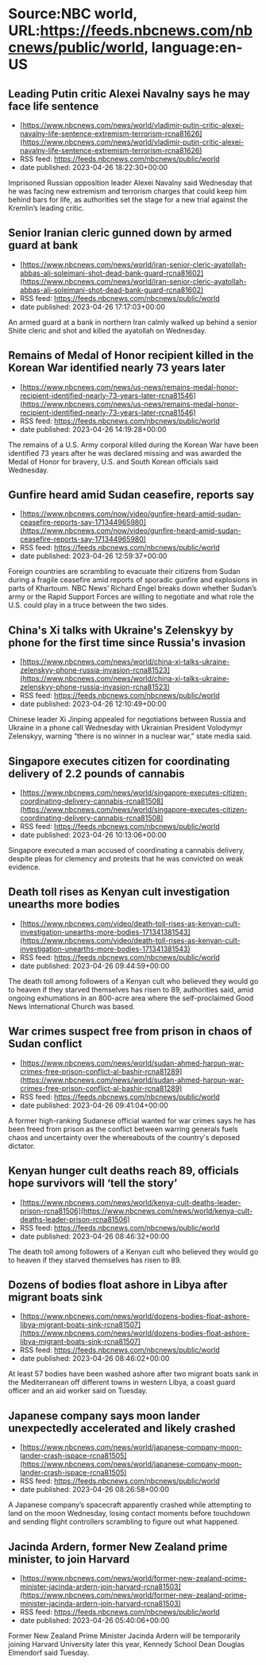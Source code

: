 # Source:NBC world, URL:https://feeds.nbcnews.com/nbcnews/public/world, language:en-US

## Leading Putin critic Alexei Navalny says he may face life sentence
 - [https://www.nbcnews.com/news/world/vladimir-putin-critic-alexei-navalny-life-sentence-extremism-terrorism-rcna81626](https://www.nbcnews.com/news/world/vladimir-putin-critic-alexei-navalny-life-sentence-extremism-terrorism-rcna81626)
 - RSS feed: https://feeds.nbcnews.com/nbcnews/public/world
 - date published: 2023-04-26 18:22:30+00:00

Imprisoned Russian opposition leader Alexei Navalny said Wednesday that he was facing new extremism and terrorism charges that could keep him behind bars for life, as authorities set the stage for a new trial against the Kremlin’s leading critic.

## Senior Iranian cleric gunned down by armed guard at bank
 - [https://www.nbcnews.com/news/world/iran-senior-cleric-ayatollah-abbas-ali-soleimani-shot-dead-bank-guard-rcna81602](https://www.nbcnews.com/news/world/iran-senior-cleric-ayatollah-abbas-ali-soleimani-shot-dead-bank-guard-rcna81602)
 - RSS feed: https://feeds.nbcnews.com/nbcnews/public/world
 - date published: 2023-04-26 17:17:03+00:00

An armed guard at a bank in northern Iran calmly walked up behind a senior Shiite cleric and shot and killed the ayatollah on Wednesday.

## Remains of Medal of Honor recipient killed in the Korean War identified nearly 73 years later
 - [https://www.nbcnews.com/news/us-news/remains-medal-honor-recipient-identified-nearly-73-years-later-rcna81546](https://www.nbcnews.com/news/us-news/remains-medal-honor-recipient-identified-nearly-73-years-later-rcna81546)
 - RSS feed: https://feeds.nbcnews.com/nbcnews/public/world
 - date published: 2023-04-26 14:19:28+00:00

The remains of a U.S. Army corporal killed during the Korean War have been identified 73 years after he was declared missing and was awarded the Medal of Honor for bravery, U.S. and South Korean officials said Wednesday.

## Gunfire heard amid Sudan ceasefire, reports say
 - [https://www.nbcnews.com/now/video/gunfire-heard-amid-sudan-ceasefire-reports-say-171344965980](https://www.nbcnews.com/now/video/gunfire-heard-amid-sudan-ceasefire-reports-say-171344965980)
 - RSS feed: https://feeds.nbcnews.com/nbcnews/public/world
 - date published: 2023-04-26 12:59:37+00:00

Foreign countries are scrambling to evacuate their citizens from Sudan during a fragile ceasefire amid reports of sporadic gunfire and explosions in parts of Khartoum. NBC News’ Richard Engel breaks down whether Sudan’s army or the Rapid Support Forces are willing to negotiate and what role the U.S. could play in a truce between the two sides.

## China's Xi talks with Ukraine's Zelenskyy by phone for the first time since Russia's invasion
 - [https://www.nbcnews.com/news/world/china-xi-talks-ukraine-zelenskyy-phone-russia-invasion-rcna81523](https://www.nbcnews.com/news/world/china-xi-talks-ukraine-zelenskyy-phone-russia-invasion-rcna81523)
 - RSS feed: https://feeds.nbcnews.com/nbcnews/public/world
 - date published: 2023-04-26 12:10:49+00:00

Chinese leader Xi Jinping appealed for negotiations between Russia and Ukraine in a phone call Wednesday with Ukrainian President Volodymyr Zelenskyy, warning “there is no winner in a nuclear war,” state media said.

## Singapore executes citizen for coordinating delivery of 2.2 pounds of cannabis
 - [https://www.nbcnews.com/news/world/singapore-executes-citizen-coordinating-delivery-cannabis-rcna81508](https://www.nbcnews.com/news/world/singapore-executes-citizen-coordinating-delivery-cannabis-rcna81508)
 - RSS feed: https://feeds.nbcnews.com/nbcnews/public/world
 - date published: 2023-04-26 10:13:06+00:00

Singapore executed a man accused of coordinating a cannabis delivery, despite pleas for clemency and protests that he was convicted on weak evidence.

## Death toll rises as Kenyan cult investigation unearths more bodies
 - [https://www.nbcnews.com/video/death-toll-rises-as-kenyan-cult-investigation-unearths-more-bodies-171341381543](https://www.nbcnews.com/video/death-toll-rises-as-kenyan-cult-investigation-unearths-more-bodies-171341381543)
 - RSS feed: https://feeds.nbcnews.com/nbcnews/public/world
 - date published: 2023-04-26 09:44:59+00:00

The death toll among followers of a Kenyan cult who believed they would go to heaven if they starved themselves has risen to 89, authorities said, amid ongoing exhumations in an 800-acre area where the self-proclaimed Good News International Church was based.

## War crimes suspect free from prison in chaos of Sudan conflict
 - [https://www.nbcnews.com/news/world/sudan-ahmed-haroun-war-crimes-free-prison-conflict-al-bashir-rcna81289](https://www.nbcnews.com/news/world/sudan-ahmed-haroun-war-crimes-free-prison-conflict-al-bashir-rcna81289)
 - RSS feed: https://feeds.nbcnews.com/nbcnews/public/world
 - date published: 2023-04-26 09:41:04+00:00

A former high-ranking Sudanese official wanted for war crimes says he has been freed from prison as the conflict between warring generals fuels chaos and uncertainty over the whereabouts of the country's deposed dictator.

## Kenyan hunger cult deaths reach 89, officials hope survivors will ‘tell the story’
 - [https://www.nbcnews.com/news/world/kenya-cult-deaths-leader-prison-rcna81506](https://www.nbcnews.com/news/world/kenya-cult-deaths-leader-prison-rcna81506)
 - RSS feed: https://feeds.nbcnews.com/nbcnews/public/world
 - date published: 2023-04-26 08:46:32+00:00

The death toll among followers of a Kenyan cult who believed they would go to heaven if they starved themselves has risen to 89.

## Dozens of bodies float ashore in Libya after migrant boats sink
 - [https://www.nbcnews.com/news/world/dozens-bodies-float-ashore-libya-migrant-boats-sink-rcna81507](https://www.nbcnews.com/news/world/dozens-bodies-float-ashore-libya-migrant-boats-sink-rcna81507)
 - RSS feed: https://feeds.nbcnews.com/nbcnews/public/world
 - date published: 2023-04-26 08:46:02+00:00

At least 57 bodies have been washed ashore after two migrant boats sank in the Mediterranean off different towns in western Libya, a coast guard officer and an aid worker said on Tuesday.

## Japanese company says moon lander unexpectedly accelerated and likely crashed
 - [https://www.nbcnews.com/news/world/japanese-company-moon-lander-crash-ispace-rcna81505](https://www.nbcnews.com/news/world/japanese-company-moon-lander-crash-ispace-rcna81505)
 - RSS feed: https://feeds.nbcnews.com/nbcnews/public/world
 - date published: 2023-04-26 08:26:58+00:00

A Japanese company’s spacecraft apparently crashed while attempting to land on the moon Wednesday, losing contact moments before touchdown and sending flight controllers scrambling to figure out what happened.

## Jacinda Ardern, former New Zealand prime minister, to join Harvard
 - [https://www.nbcnews.com/news/world/former-new-zealand-prime-minister-jacinda-ardern-join-harvard-rcna81503](https://www.nbcnews.com/news/world/former-new-zealand-prime-minister-jacinda-ardern-join-harvard-rcna81503)
 - RSS feed: https://feeds.nbcnews.com/nbcnews/public/world
 - date published: 2023-04-26 05:40:06+00:00

Former New Zealand Prime Minister Jacinda Ardern will be temporarily joining Harvard University later this year, Kennedy School Dean Douglas Elmendorf said Tuesday.

